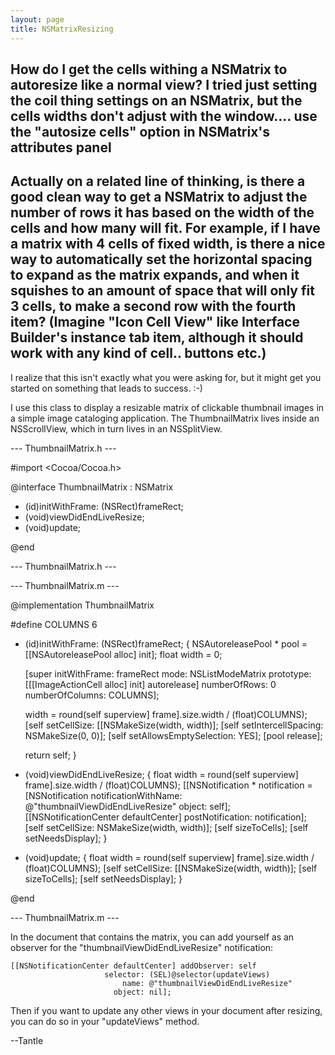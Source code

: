 ```yaml
---
layout: page
title: NSMatrixResizing
---
```


How do I get the cells withing a NSMatrix to autoresize like a normal view?  I tried just setting the coil thing settings on an NSMatrix, but the cells widths don't adjust with the window.... **use the "autosize cells" option in NSMatrix's attributes panel**
----
Actually on a related line of thinking, is there a good clean way to get a NSMatrix to adjust the number of rows it has based on the width of the cells and how many will fit.  For example, if I have a matrix with 4 cells of fixed width, is there a nice way to automatically set the horizontal spacing to expand as the matrix expands, and when it squishes to an amount of space that will only fit 3 cells, to make a second row with the fourth item? (Imagine "Icon Cell View" like Interface Builder's instance tab item, although it should work with any kind of cell.. buttons etc.)
----

I realize that this isn't exactly what you were asking for, but it might get you started on something that leads to success. :-)

I use this class to display a resizable matrix of clickable thumbnail images in a simple image cataloging application. The ThumbnailMatrix lives inside an NSScrollView, which in turn lives in an NSSplitView.

--- ThumbnailMatrix.h ---
    
#import <Cocoa/Cocoa.h>

@interface ThumbnailMatrix : NSMatrix

- (id)initWithFrame: (NSRect)frameRect;
- (void)viewDidEndLiveResize;
- (void)update;

@end

--- ThumbnailMatrix.h ---

--- ThumbnailMatrix.m ---
    
@implementation ThumbnailMatrix

#define COLUMNS 6

- (id)initWithFrame: (NSRect)frameRect;
{
	NSAutoreleasePool * pool = [[NSAutoreleasePool alloc] init];
	float width = 0;

	[super initWithFrame: frameRect 
			mode: NSListModeMatrix 
		   prototype: [[[ImageActionCell alloc] init] autorelease]
		numberOfRows: 0 
	     numberOfColumns: COLUMNS];

	width = round(self superview] frame].size.width / (float)COLUMNS);
	[self setCellSize: [[NSMakeSize(width, width)];
	[self setIntercellSpacing: NSMakeSize(0, 0)];
	[self setAllowsEmptySelection: YES];
	[pool release];

	return self;
}

- (void)viewDidEndLiveResize;
{
	float width = round(self superview] frame].size.width / (float)COLUMNS);
	[[NSNotification * notification = [NSNotification notificationWithName: 
		@"thumbnailViewDidEndLiveResize" object: self];
	[[NSNotificationCenter defaultCenter] postNotification: notification];
	[self setCellSize: NSMakeSize(width, width)];
	[self sizeToCells];
	[self setNeedsDisplay];
}

- (void)update;
{
	float width = round(self superview] frame].size.width / (float)COLUMNS);
	[self setCellSize: [[NSMakeSize(width, width)];
	[self sizeToCells];
	[self setNeedsDisplay];
}

@end

--- ThumbnailMatrix.m ---

In the document that contains the matrix, you can add yourself as an observer for the "thumbnailViewDidEndLiveResize" notification:

    
	[[NSNotificationCenter defaultCenter] addObserver: self 
						 selector: (SEL)@selector(updateViews) 
						     name: @"thumbnailViewDidEndLiveResize" 
						   object: nil];


Then if you want to update any other views in your document after resizing, you can do so in your "updateViews" method.

--Tantle

